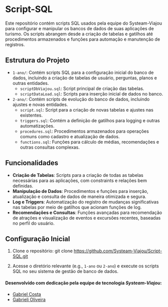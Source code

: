 # Script-SQL

Este repositório contém scripts SQL usados pela equipe do Systeam-Viajou para configurar e manipular os bancos de dados de suas aplicações de turismo. Os scripts abrangem desde a criação de tabelas e gatilhos até procedimentos armazenados e funções para automação e manutenção de registros.

## Estrutura do Projeto

- `1-ano/`: Contém scripts SQL para a configuração inicial do banco de dados, incluindo a criação de tabelas de usuário, perguntas, planos e outras entidades.
  - `scriptDbViajou.sql`: Script principal de criação das tabelas.
  - `scriptDataLoad.sql`: Scripts para inserção inicial de dados no banco.
- `2-ano/`: Contém scripts de evolução do banco de dados, incluindo ajustes e novas entidades.
  - `script.sql`: Script para a criação de novas tabelas e ajustes nas existentes.
  - `triggers.sql`: Contém a definição de gatilhos para logging e outras automatizações.
  - `procedures.sql`: Procedimentos armazenados para operações comuns como cadastro e atualização de dados.
  - `functions.sql`: Funções para cálculo de médias, recomendações e outras consultas complexas.

## Funcionalidades

- **Criação de Tabelas**: Scripts para a criação de todas as tabelas necessárias para as aplicações, com constraints e relações bem definidas.
- **Manipulação de Dados**: Procedimentos e funções para inserção, atualização e consulta de dados de maneira otimizada e segura.
- **Log e Triggers**: Automatização do registro de mudanças significativas nas tabelas por meio de gatilhos que acionam funções de log.
- **Recomendações e Consultas**: Funções avançadas para recomendação de atrações e visualização de eventos e excursões recentes, baseadas no perfil do usuário.

## Configuração Inicial

1. Clone o repositório:
git clone https://github.com/Systeam-Viajou/Script-SQL.git


2. Acesse o diretório relevante (e.g., `1-ano` ou `2-ano`) e execute os scripts SQL no seu sistema de gestão de banco de dados.

#### Desenvolvido com dedicação pela equipe de tecnologia *Systeam-Viajou*:

- [Gabriel Costa](https://github.com/gbrlscosta)
- [Gabrieli Oliveira](https://github.com/gabrieliolveira)
